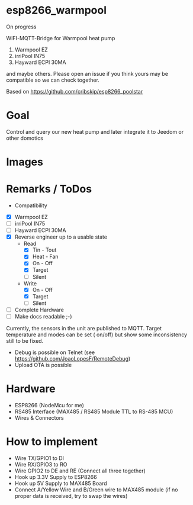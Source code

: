 # esp8266_warmpool

On progress

WIFI-MQTT-Bridge for Warmpool heat pump

  1. Warmpool EZ
  2. irriPool IN75
  3. Hayward ECPI 30MA


and maybe others. Please open an issue if you think yours may be compatible so we can check together.
 

Based on https://github.com/cribskip/esp8266_poolstar
  


# Goal
Control and query our new heat pump and later integrate it to Jeedom or other domotics
# Images


# Remarks / ToDos
- Compatibility
 - [x] Warmpool EZ 
 - [ ] irriPool IN75
 - [ ] Hayward ECPI 30MA
- [x] Reverse engineer up to a usable state
  - Read
    - [x] Tin - Tout
    - [x] Heat - Fan
    - [x] On - Off
    - [x] Target
    - [ ] Silent
  - Write
    - [x] On - Off
    - [x] Target
    - [ ] Silent
- [ ] Complete Hardware
- [ ] Make docs readable ;-)

Currently, the sensors in the unit are published to MQTT. Target temperature and modes can be set ( on/off) but show some inconsistency still to be fixed.
- Debug is possible on Telnet (see https://github.com/JoaoLopesF/RemoteDebug)
- Upload OTA is possible

# Hardware
  * ESP8266 (NodeMcu for me)
  * RS485 Interface (MAX485 / RS485 Module TTL to RS-485 MCU)
  * Wires & Connectors

# How to implement
  - Wire TX/GPIO1 to DI
  - Wire RX/GPIO3 to RO
  - Wire GPIO2 to DE and RE (Connect all three together)
  - Hook up 3.3V Supply to ESP8266
  - Hook up 5V Supply to MAX485 Board
  - Connect A/Yellow Wire and B/Green wire to MAX485 module (if no proper data is received, try to swap the wires)
